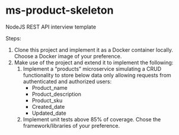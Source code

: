 # ms-product-skeleton
NodeJS REST API interview template

Steps:

1. Clone this project and implement it as a Docker container locally. Choose a Docker image of your preference.
2. Make use of the project and extend it to implement the following:
    1. Implement a “products” microservice simulating a CRUD functionality to store below data only allowing requests from authenticated and authorized users:
        - Product_name
        - Product_description
        - Product_sku
        - Created_date
        - Updated_date
    2. Implement unit tests above 85% of coverage. Chose the framework/libraries of your preference.
